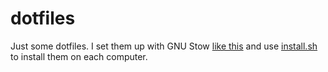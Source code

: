 dotfiles
========

Just some dotfiles. I set them up with GNU Stow [like this][1]
and use [install.sh]() to install them on each computer.

[1]: http://brandon.invergo.net/news/2012-05-26-using-gnu-stow-to-manage-your-dotfiles.html
